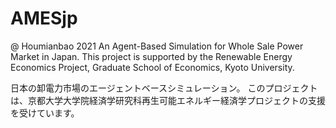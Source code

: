 # AMESjp
@ Houmianbao 2021
An Agent-Based Simulation for Whole Sale Power Market in Japan.
This project is supported by the Renewable Energy Economics Project, Graduate School of Economics, Kyoto University.

日本の卸電力市場のエージェントベースシミュレーション。
このプロジェクトは、京都大学大学院経済学研究科再生可能エネルギー経済学プロジェクトの支援を受けています。


